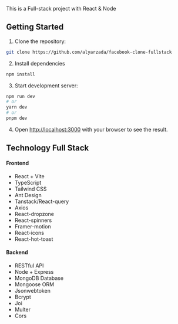 This is a Full-stack project with React & Node

## Getting Started

1. Clone the repository:
```bash
git clone https://github.com/alyarzada/facebook-clone-fullstack
```

2. Install dependencies

```bash
npm install
```

3. Start development server:

```bash
npm run dev
# or
yarn dev
# or
pnpm dev
```

4. Open [http://localhost:3000](http://localhost:4000) with your browser to see the result.

## Technology Full Stack

#### Frontend
- React + Vite
- TypeScript 
- Tailwind CSS
- Ant Design
- Tanstack/React-query
- Axios
- React-dropzone
- React-spinners
- Framer-motion
- React-icons
- React-hot-toast
  

#### Backend
- RESTful API
- Node + Express
- MongoDB Database
- Mongoose ORM
- Jsonwebtoken
- Bcrypt
- Joi
- Multer
- Cors



